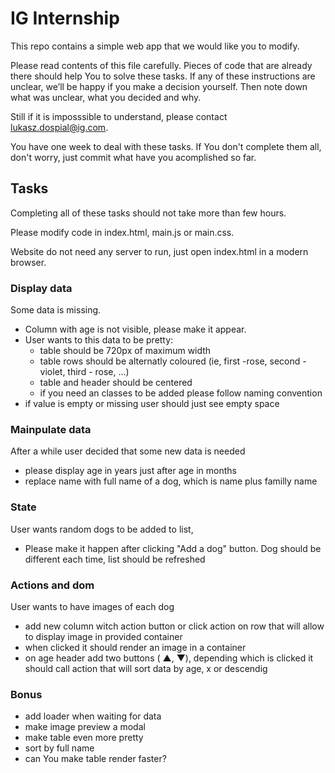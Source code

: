 # IG Internship

This repo contains a simple web app that we would like you to modify.

Please read contents of this file carefully. Pieces of code that are already there should help You to solve these tasks.
If any of these instructions are unclear, we’ll be happy if you make a decision yourself. Then note down what was unclear, what you decided and why.

Still if it is imposssible to understand, please contact lukasz.dospial@ig.com.

You have one week to deal with these tasks. If You don't complete them all, don't worry, just commit what have you acomplished so far.

## Tasks ##

Completing all of these tasks should not take more than few hours.

Please modify code in index.html, main.js or main.css.

Website do not need any server to run, just open index.html in a modern browser.

### Display data ###
Some data is missing.

* Column with age is not visible, please make it appear.
* User wants to this data to be pretty:
    * table should be 720px of maximum width
    * table rows should be alternatly coloured (ie, first -rose, second - violet, third - rose, ...)
    * table and header should be centered
    * if you need an classes to be added please follow naming convention
* if value is empty or missing user should just see empty space

### Mainpulate data ###

After a while user decided that some new data is needed

* please display age in years just after age in months
* replace name with full name of a dog, which is name plus familly name

### State ###

User wants random dogs to be added to list, 
* Please make it happen after clicking "Add a dog" button. Dog should be different each time, list should be refreshed

### Actions and dom ###

User wants to have images of each dog

* add new column witch action button or click action on row that will allow to display image in provided container
* when clicked it should render an image in a container
* on age header add two buttons ( &#x25B2;, &#x25BC;), depending which is clicked it should call action that will sort data by age, x or descendig 

### Bonus

* add loader when waiting for data
* make image preview a modal
* make table even more pretty 
* sort by full name 
* can You make table render faster?


